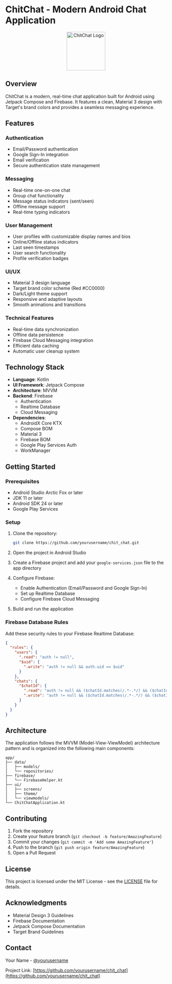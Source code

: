 # ChitChat - Modern Android Chat Application

<div align="center">
  <img src="app/src/main/res/mipmap-xxxhdpi/ic_launcher.png" alt="ChitChat Logo" width="120"/>
</div>

## Overview

ChitChat is a modern, real-time chat application built for Android using Jetpack Compose and Firebase. It features a clean, Material 3 design with Target's brand colors and provides a seamless messaging experience.

## Features

### Authentication
- Email/Password authentication
- Google Sign-In integration
- Email verification
- Secure authentication state management

### Messaging
- Real-time one-on-one chat
- Group chat functionality
- Message status indicators (sent/seen)
- Offline message support
- Real-time typing indicators

### User Management
- User profiles with customizable display names and bios
- Online/Offline status indicators
- Last seen timestamps
- User search functionality
- Profile verification badges

### UI/UX
- Material 3 design language
- Target brand color scheme (Red #CC0000)
- Dark/Light theme support
- Responsive and adaptive layouts
- Smooth animations and transitions

### Technical Features
- Real-time data synchronization
- Offline data persistence
- Firebase Cloud Messaging integration
- Efficient data caching
- Automatic user cleanup system

## Technology Stack

- **Language**: Kotlin
- **UI Framework**: Jetpack Compose
- **Architecture**: MVVM
- **Backend**: Firebase
  - Authentication
  - Realtime Database
  - Cloud Messaging
- **Dependencies**:
  - AndroidX Core KTX
  - Compose BOM
  - Material 3
  - Firebase BOM
  - Google Play Services Auth
  - WorkManager

## Getting Started

### Prerequisites
- Android Studio Arctic Fox or later
- JDK 11 or later
- Android SDK 24 or later
- Google Play Services

### Setup
1. Clone the repository:
   ```bash
   git clone https://github.com/yourusername/chit_chat.git
   ```

2. Open the project in Android Studio

3. Create a Firebase project and add your `google-services.json` file to the app directory

4. Configure Firebase:
   - Enable Authentication (Email/Password and Google Sign-In)
   - Set up Realtime Database
   - Configure Firebase Cloud Messaging

5. Build and run the application

### Firebase Database Rules
Add these security rules to your Firebase Realtime Database:
```json
{
  "rules": {
    "users": {
      ".read": "auth != null",
      "$uid": {
        ".write": "auth != null && auth.uid == $uid"
      }
    },
    "chats": {
      "$chatId": {
        ".read": "auth != null && ($chatId.matches(/.*-.*/) && ($chatId.matches(concat(auth.uid, '-.*')) || $chatId.matches(concat('.*-', auth.uid))))",
        ".write": "auth != null && ($chatId.matches(/.*-.*/) && ($chatId.matches(concat(auth.uid, '-.*')) || $chatId.matches(concat('.*-', auth.uid))))"
      }
    }
  }
}
```

## Architecture

The application follows the MVVM (Model-View-ViewModel) architecture pattern and is organized into the following main components:

```
app/
├── data/
│   ├── models/
│   └── repositories/
├── firebase/
│   └── FirebaseHelper.kt
├── ui/
│   ├── screens/
│   ├── theme/
│   └── viewmodels/
└── ChitChatApplication.kt
```

## Contributing

1. Fork the repository
2. Create your feature branch (`git checkout -b feature/AmazingFeature`)
3. Commit your changes (`git commit -m 'Add some AmazingFeature'`)
4. Push to the branch (`git push origin feature/AmazingFeature`)
5. Open a Pull Request

## License

This project is licensed under the MIT License - see the [LICENSE](LICENSE) file for details.

## Acknowledgments

- Material Design 3 Guidelines
- Firebase Documentation
- Jetpack Compose Documentation
- Target Brand Guidelines

## Contact

Your Name - [@yourusername](https://twitter.com/yourusername)

Project Link: [https://github.com/yourusername/chit_chat](https://github.com/yourusername/chit_chat) 